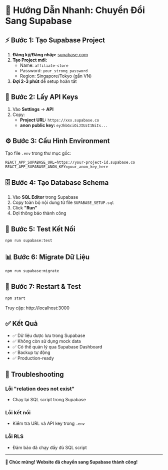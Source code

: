 # 🚀 Hướng Dẫn Nhanh: Chuyển Đổi Sang Supabase

## ⚡ Bước 1: Tạo Supabase Project

1. **Đăng ký/Đăng nhập:** [supabase.com](https://supabase.com)
2. **Tạo Project mới:**
   - Name: `affiliate-store`
   - Password: `your_strong_password`
   - Region: Singapore/Tokyo (gần VN)
3. **Đợi 2-3 phút** để setup hoàn tất

## 🔑 Bước 2: Lấy API Keys

1. Vào **Settings** → **API**
2. Copy:
   - **Project URL:** `https://xxx.supabase.co`
   - **anon public key:** `eyJhbGciOiJIUzI1NiIs...`

## ⚙️ Bước 3: Cấu Hình Environment

Tạo file `.env` trong thư mục gốc:

```env
REACT_APP_SUPABASE_URL=https://your-project-id.supabase.co
REACT_APP_SUPABASE_ANON_KEY=your_anon_key_here
```

## 🗄️ Bước 4: Tạo Database Schema

1. Vào **SQL Editor** trong Supabase
2. Copy toàn bộ nội dung từ file `SUPABASE_SETUP.sql`
3. Click **"Run"**
4. Đợi thông báo thành công

## 🧪 Bước 5: Test Kết Nối

```bash
npm run supabase:test
```

## 📊 Bước 6: Migrate Dữ Liệu

```bash
npm run supabase:migrate
```

## 🚀 Bước 7: Restart & Test

```bash
npm start
```

Truy cập: http://localhost:3000

## ✅ Kết Quả

- ✅ Dữ liệu được lưu trong Supabase
- ✅ Không còn sử dụng mock data
- ✅ Có thể quản lý qua Supabase Dashboard
- ✅ Backup tự động
- ✅ Production-ready

## 🔧 Troubleshooting

### Lỗi "relation does not exist"
- Chạy lại SQL script trong Supabase

### Lỗi kết nối
- Kiểm tra URL và API key trong `.env`

### Lỗi RLS
- Đảm bảo đã chạy đầy đủ SQL script

---

**🎉 Chúc mừng! Website đã chuyển sang Supabase thành công!**


